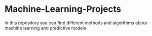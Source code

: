 # Machine-Learning-Projects
In this repository you can find different methods and algorithms about machine learning and predictive models
